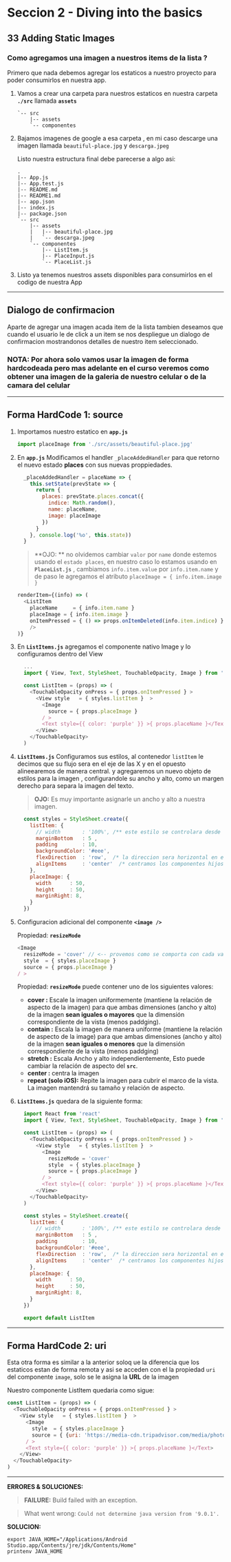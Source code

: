 # Seccion 2 - **Diving into the basics**
## **33 Adding Static Images**
### **Como agregamos una imagen a nuestros items de la lista ?**
Primero que nada debemos agregar los estaticos a nuestro proyecto para poder consumirlos en nuestra app.

1. Vamos a crear una carpeta para nuestros estaticos en nuestra carpeta **```./src```** llamada **```assets```**

    ```
    `-- src
        |-- assets
        `-- componentes
    ```

1. Bajamos imagenes de google a esa carpeta , en mi caso descarge una imagen llamada ```beautiful-place.jpg``` y ```descarga.jpeg```

    Listo nuestra estructura final debe parecerse a algo asi:

    ```
    .
    |-- App.js
    |-- App.test.js
    |-- README.md
    |-- README1.md
    |-- app.json
    |-- index.js
    |-- package.json
    `-- src
        |-- assets
        |   |-- beautiful-place.jpg
        |   `-- descarga.jpeg
        `-- componentes
            |-- ListItem.js
            |-- PlaceInput.js
            `-- PlaceList.js
    ```

1. Listo ya tenemos nuestros assets disponibles para consumirlos en el codigo de nuestra App

---
## Dialogo de confirmacion

Aparte de agregar una imagen acada item de la lista tambien deseamos que cuando el usuario le de click a un item se nos despliegue un dialogo de confirmacion mostrandonos detalles de nuestro item seleccionado.

###  **NOTA:** Por ahora solo vamos usar la imagen de forma hardcodeada pero mas adelante en el curso veremos como obtener una imagen de la galeria de nuestro celular o de la camara del celular


---
## Forma HardCode 1: source

1. Importamos nuestro estatico en **```app.js```**

    ```js
    import placeImage from './src/assets/beautiful-place.jpg'
    ```

1. En **```app.js```** Modificamos el handler ```_placeAddedHandler``` para que retorno el nuevo estado **places** con sus nuevas proppiedades.

    ```js
      _placeAddedHandler = placeName => {
        this.setState(prevState => {
          return {
            places: prevState.places.concat({
              indice: Math.random(),
              name: placeName,
              image: placeImage
            })
          }
        }, console.log('%o', this.state))
      }
    ```
    > **OJO: ** no olvidemos cambiar ```valor``` por ```name``` donde estemos usando el ```estado places```, en nuestro caso lo estamos usando en **```PlaceList.js```** , cambiamos ```info.item.value``` por ```info.item.name``` y de paso le agregamos el atributo ```placeImage = { info.item.image }```

      ```js
      renderItem={(info) => (
        <ListItem
          placeName     = { info.item.name }
          placeImage = { info.item.image }
          onItemPressed = { () => props.onItemDeleted(info.item.indice) }
          />
      )}
      ```
1. En  **```ListItems.js```** agregamos el componente nativo Image y lo configuramos dentro del View

    ```js
      ...
      import { View, Text, StyleSheet, TouchableOpacity, Image } from 'react-native'

      const ListItem = (props) => (
        <TouchableOpacity onPress = { props.onItemPressed } >
          <View style   = { styles.listItem }  >
            <Image
              source = { props.placeImage }
            / >
            <Text style={{ color: 'purple' }} >{ props.placeName }</Text>
          </View>
        </TouchableOpacity>
      )
    ```
1. **```ListItems.js```** Configuramos sus estilos, al contenedor ```listItem``` le decimos que su flujo sera en el eje de las X y en el opuesto alineearemos de manera central. y agregaremos un nuevo objeto de estilos para la imagen , configurandole su ancho y alto, como un margen derecho para separa la imagen del texto.

    > **OJO:** Es muy importante asignarle un ancho y alto a nuestra imagen.

    ```js
      const styles = StyleSheet.create({
        listItem: {
          // width       : '100%', /** este estilo se controlara desde el componente papa */
          marginBottom   : 5 ,
          padding        : 10,
          backgroundColor: '#eee',
          flexDirection  : 'row',  /* la direccion sera horizontal en el eje X */
          alignItems     : 'center'  /* centramos los componentes hijos de la vista en el eje opuesto al principal  */
        },
        placeImage: {
          width      : 50,
          height     : 50,
          marginRight: 8,
        }
      })
    ```

1. Configuracion adicional del componente **```<image />```**

    Propiedad:  **```resizeMode```**

      ```js
      <Image
        resizeMode = 'cover' // <-- provemos como se comporta con cada valor [ cover|contain|stretch|center|repeat ]
        style  = { styles.placeImage }
        source = { props.placeImage }
      / >
      ```

   Propiedad:  **```resizeMode```** puede contener uno de los siguientes valores:

    * **cover :** Escale la imagen uniformemente (mantiene la relación de aspecto de la imagen) para que ambas dimensiones (ancho y alto) de la imagen **sean iguales o mayores** que la dimensión correspondiente de la vista (menos paddging).
    * **contain :** Escala la imagen de manera uniforme (mantiene la relación de aspecto de la image) para que ambas dimensiones (ancho y alto) de la imagen **sean iguales o menores** que la dimensión correspondiente de la vista (menos paddging)
    * **stretch :** Escala Ancho y alto independientemente, Esto puede cambiar la relación de aspecto del **```src```**.
    * **center :** centra la imagen
    * **repeat (solo iOS):** Repite la imagen para cubrir el marco de la vista. La imagen mantendrá su tamaño y relación de aspecto.


1. **```ListItems.js```**  quedara de la siguiente forma:

    ```js
      import React from 'react'
      import { View, Text, StyleSheet, TouchableOpacity, Image } from 'react-native'

      const ListItem = (props) => (
        <TouchableOpacity onPress = { props.onItemPressed } >
          <View style   = { styles.listItem }  >
            <Image
              resizeMode = 'cover'
              style  = { styles.placeImage }
              source = { props.placeImage }
            / >
            <Text style={{ color: 'purple' }} >{ props.placeName }</Text>
          </View>
        </TouchableOpacity>
      )

      const styles = StyleSheet.create({
        listItem: {
          // width       : '100%', /** este estilo se controlara desde el componente papa */
          marginBottom   : 5 ,
          padding        : 10,
          backgroundColor: '#eee',
          flexDirection  : 'row',  /* la direccion sera horizontal en el eje X */
          alignItems     : 'center'  /* centramos los componentes hijos de la vista en el eje opuesto al principal  */
        },
        placeImage: {
          width      : 50,
          height     : 50,
          marginRight: 8,
        }
      })

      export default ListItem
    ```


---
## Forma HardCode 2: uri

Esta otra forma es similar a la anterior soloq ue la diferencia que los estaticos estan de forma remota y asi se acceden con el la propiedad ```uri``` del componente ```image```, solo se le asigna la **URL**  de la imagen

Nuestro componente ListItem quedaria como sigue:

```js
const ListItem = (props) => (
  <TouchableOpacity onPress = { props.onItemPressed } >
    <View style   = { styles.listItem }  >
      <Image
        style  = { styles.placeImage }
        source = { {uri: 'https://media-cdn.tripadvisor.com/media/photo-s/03/9b/2d/bd/cancun.jpg'} }
      / >
      <Text style={{ color: 'purple' }} >{ props.placeName }</Text>
    </View>
  </TouchableOpacity>
)
```
---
**ERRORES & SOLUCIONES:**

> **FAILURE:** Build failed with an exception.

> What went wrong: ```Could not determine java version from '9.0.1'.```

**SOLUCION:**

  ```unix
  export JAVA_HOME="/Applications/Android Studio.app/Contents/jre/jdk/Contents/Home"
  printenv JAVA_HOME
  ```


[Usando el componente ScrollView]:(https://facebook.github.io/react-native/docs/using-a-scrollview.html)
[Documentacion Oficial del Componente ScrollView]:(https://facebook.github.io/react-native/docs/scrollview.html)
[Using List Views]:(https://facebook.github.io/react-native/docs/using-a-listview.html)
[Documentacion oficial del Componente FlatList]:(https://facebook.github.io/react-native/docs/flatlist.html)
[Documentacion oficial del Componente SectionList]:(https://facebook.github.io/react-native/docs/sectionlist.html)
[REcursos Estaticos : Imagenes]:(https://facebook.github.io/react-native/docs/images.html)
[Documentacion oficial del Componente Image]:(https://facebook.github.io/react-native/docs/image.html)
